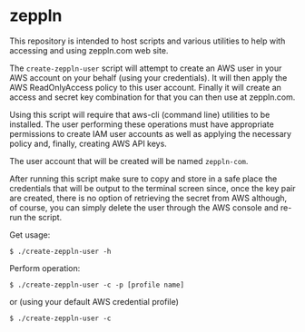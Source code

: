 # zeppln

This repository is intended to host scripts and various utilities to help with accessing and using zeppln.com web site.

The `create-zeppln-user` script will attempt to create an AWS user in your AWS account on your behalf (using your credentials). It will then apply the AWS ReadOnlyAccess policy to this user account. Finally it will create an access and secret key combination for that you can then use at zeppln.com.

Using this script will require that aws-cli (command line) utilities to be installed. The user performing these operations must have appropriate permissions to create IAM user accounts as well as applying the necessary policy and, finally, creating AWS API keys.

The user account that will be created will be named `zeppln-com`.

After running this script make sure to copy and store in a safe place the credentials that will be output to the terminal screen since, once the key pair are created, there is no option of retrieving the secret from AWS although, of course, you can simply delete the user through the AWS console and re-run the script.

Get usage:

    $ ./create-zeppln-user -h
    
Perform operation:

    $ ./create-zeppln-user -c -p [profile name]
    
or (using your default AWS credential profile)

    $ ./create-zeppln-user -c 
